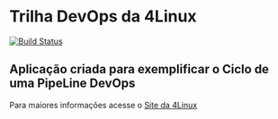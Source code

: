 # Trilha DevOps da 4Linux

<!-- Altere a Flag abaixo com sua URL do Travis -->
[![Build Status](https://travis-ci.org/joaopauloeckstein/DevOpsLab-HelloWorld.svg?branch=master)](https://travis-ci.org/joaopauloeckstein/DevOpsLab-HelloWorld)

## Aplicação criada para exemplificar o Ciclo de uma PipeLine DevOps


Para maiores informações acesse o [Site da 4Linux](https://www.4linux.com.br/cursos/devops)
